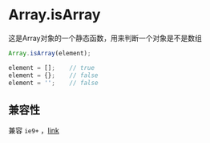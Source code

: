 # Array.isArray

这是Array对象的一个静态函数，用来判断一个对象是不是数组

```js
Array.isArray(element);

element = [];    // true
element = {};    // false
element = '';    // false
```

## 兼容性

兼容 `ie9+` ，[link](http://caniuse.com/#search=isArray)

